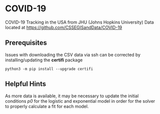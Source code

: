 # COVID-19
COVID-19 Tracking in the USA from JHU (Johns Hopkins University) Data located at https://github.com/CSSEGISandData/COVID-19

## Prerequisites
Issues with downloading the CSV data via ssh can be corrected by installing/updating the **certifi** package
```
python3 -m pip install --upgrade certifi
```

## Helpful Hints
As more data is available, it may be necessary to update the initial conditions *p0* for the logistic and exponential model in order for the solver to properly calculate a fit for each model.